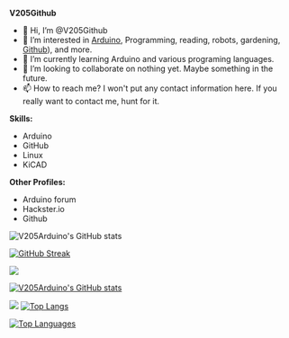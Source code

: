 **V205Github**
- 👋 Hi, I’m @V205Github
- 👀 I’m interested in [Arduino](https://www.arduino.cc), Programming, reading, robots, gardening, [Github](https://www.github.com)), and more.
- 🌱 I’m currently learning Arduino and various programing languages.
- 💞️ I’m looking to collaborate on nothing yet. Maybe something in the future.
- 📫 How to reach me? I won't put any contact information here. If you really want to contact me, hunt for it. 

**Skills:**
- Arduino
- GitHub
- Linux
- KiCAD


  

**Other Profiles:**
- Arduino forum
- Hackster.io
- Github
  




![V205Arduino's GitHub stats](https://github-readme-stats.vercel.app/api?username=V205Arduino&show=reviews,discussions_started,discussions_answered,prs_merged,prs_merged_percentage)

[![GitHub Streak](https://streak-stats.demolab.com/?user=V205Arduino)](https://git.io/streak-stats)

![](http://github-profile-summary-cards.vercel.app/api/cards/profile-details?username=V205Arduino&theme=default) 

[![V205Arduino's GitHub stats](https://github-readme-stats.vercel.app/api?username=V205Arduino)](https://github.com/anuraghazra/github-readme-stats)

![](http://github-profile-summary-cards.vercel.app/api/cards/productive-time?username=V205Arduino&theme=default&utcOffset=8)
[![Top Langs](https://github-readme-stats.vercel.app/api/top-langs/?username=V205Arduino)](https://github.com/anuraghazra/github-readme-stats)

[![Top Languages](https://github-readme-stats.vercel.app/api/top-langs/?username=V205Arduino&layout=pie)](https://github.com/anuraghazra/github-readme-stats)


<!---
V205Github/V205Github is a ✨ special ✨ repository because its `README.md` (this file) appears on your GitHub profile.
You can click the Preview link to take a look at your changes. 
--->
